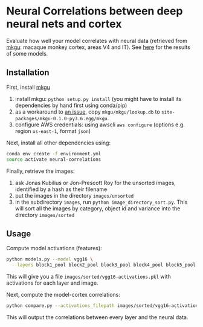# Neural Correlations between deep neural nets and cortex
Evaluate how well your model correlates with neural data 
(retrieved from [mkgu](https://github.com/dicarlolab/mkgu): macaque monkey cortex, areas V4 and IT).
See [here](model_neural_correlations.ipynb) for the results of some models.

## Installation
First, install [mkgu](https://github.com/dicarlolab/mkgu)
1. install mkgu: `python setup.py install` (you might have to install its dependencies by hand first using conda/pip)
2. as a workaround to [an issue](https://github.com/dicarlolab/mkgu/issues/16), copy `mkgu/mkgu/lookup.db` to `site-packages/mkgu-0.1.0-py3.6.egg/mkgu`.
3. configure AWS credentials: using awscli `aws configure` (options e.g. region `us-east-1`, format `json`)

Next, install all other dependencies using:
```bash
conda env create -f environment.yml
source activate neural-correlations
```

Finally, retrieve the images:
1. ask Jonas Kubilius or Jon-Prescott Roy for the unsorted images, identified by a hash as their filename
2. put the images in the directory `images/unsorted`
3. in the subdirectory `images`, run `python image_directory_sort.py`. This will sort all the images by category, object id and variance into the directory `images/sorted`


## Usage
Compute model activations (features):
```bash
python models.py --model vgg16 \
  --layers block1_pool block2_pool block3_pool block4_pool block5_pool fc1 fc2
```
This will give you a file `images/sorted/vgg16-activations.pkl` with activations for each layer and image.

Next, compute the model-cortex correlations:
```bash
python compare.py --activations_filepath images/sorted/vgg16-activations.pkl --region IT
```
This will output the correlations between every layer and the neural data.
